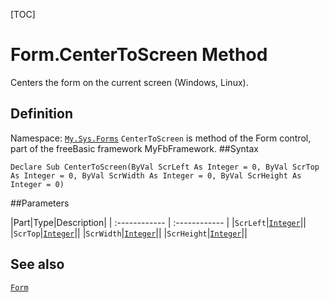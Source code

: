 [TOC]
# Form.CenterToScreen Method
Centers the form on the current screen (Windows, Linux).
## Definition
Namespace: [`My.Sys.Forms`](My.Sys.Forms.md)
`CenterToScreen` is method of the Form control, part of the freeBasic framework MyFbFramework.
##Syntax
```freeBasic
Declare Sub CenterToScreen(ByVal ScrLeft As Integer = 0, ByVal ScrTop As Integer = 0, ByVal ScrWidth As Integer = 0, ByVal ScrHeight As Integer = 0)
```

##Parameters

|Part|Type|Description|
| :------------ | :------------ |
|`ScrLeft`|[`Integer`]("https://www.freebasic.net/wiki/KeyPgInteger")||
|`ScrTop`|[`Integer`]("https://www.freebasic.net/wiki/KeyPgInteger")||
|`ScrWidth`|[`Integer`]("https://www.freebasic.net/wiki/KeyPgInteger")||
|`ScrHeight`|[`Integer`]("https://www.freebasic.net/wiki/KeyPgInteger")||
## See also
[`Form`](Form.md)
